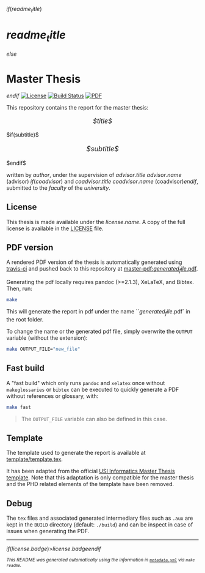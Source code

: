 $if(readme_title)$
# $readme_title$
$else$
# Master Thesis
$endif$
[![License](https://img.shields.io/github/license/$username$/$repo.name$.svg)](https://github.com/$username$/$repo.name$/blob/master/LICENSE)
[![Build Status](https://travis-ci.org/jacquesd/master-thesis.svg?branch=master)](https://travis-ci.org/jacquesd/master-thesis)
[![PDF](https://img.shields.io/badge/PDF-latest-blue.svg?style=flat)](https://github.com/$username$/$repo.name$/blob/master-pdf/$generated_file$.pdf)

This repository contains the report for the master thesis:



<p align="center" style="font-size:larger;">
<i>$title$</i>
</p>
$if(subtitle)$
<p align="center" style="font-size:large;">
<i>$subtitle$</i>
</p>
$endif$

written by $author$, under the supervision of $advisor.title$ $advisor.name$ (advisor) $if(coadvisor)$ and  $coadvisor.title$ $coadvisor.name$ (coadvisor)$endif$, submitted to the $faculty$ of the $university$.


## License
This thesis is made available under the $license.name$. A copy of the full license is available in the [LICENSE](/LICENSE) file.

## PDF version
A rendered PDF version of the thesis is automatically generated using [travis-ci](https://travis-ci.org/jacquesd/master-thesis) and pushed back to this repository at [master-pdf:$generated_file$.pdf](https://github.com/$username$/$repo.name$/blob/master-pdf/$generated_file$.pdf).

Generating the pdf locally requires pandoc (>=2.1.3), XeLaTeX, and Bibtex. Then, run:

``` bash
make
```

This will generate the report in pdf under the name ``$generated_file$.pdf` in the root folder.

To change the name or the generated pdf file, simply overwrite the `OUTPUT` variable (without the extension):

``` bash
make OUTPUT_FILE="new_file"
```

## Fast build
A "fast build" which only runs `pandoc` and `xelatex` once without `makeglossaries` or `bibtex` can be executed to quickly generate a PDF without references or glossary, with:

``` bash
make fast
```

> The `OUTPUT_FILE` variable can also be defined in this case.

## Template
The template used to generate the report is available at [template/template.tex](template/template.tex).

It has been adapted from the official [USI Informatics Master Thesis template](http://www.inf.usi.ch/msc-thesis-stylesheet-159301.zip). Note that this adaptation is only compatible for the master thesis and the PHD related elements of the template have been removed.

## Debug
The `tex` files and associated generated intermediary  files such as `.aux` are kept in the `BUILD` directory (default: `./build`) and can be inspect in case of issues when generating the PDF.

---
$if(license.badge)$>$license.badge$$endif$

<small><i>This README was generated automatically using the information in [`metadata.yml`](metadata.yml) via `make readme`.</i></small>
